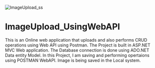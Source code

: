 ![ImageUpload_ss](https://user-images.githubusercontent.com/110536823/182595636-b1e058b4-b7b6-47a4-87fb-2f468dfcea98.png)

# ImageUpload_UsingWebAPI

This is an Online web application that uploads and also performs CRUD operations using Web API using Postman.
The Project is built in ASP.NET MVC Web application.
The Database connection is done using ADO.NET Data entity Model.
In this Project, I am saving and performing opertaions using POSTMAN WebAPI.
Image is being saved in the Local system.
